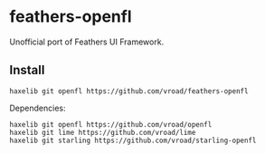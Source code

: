 # feathers-openfl
Unofficial port of Feathers UI Framework.

Install
-------

    haxelib git openfl https://github.com/vroad/feathers-openfl

Dependencies:

    haxelib git openfl https://github.com/vroad/openfl
    haxelib git lime https://github.com/vroad/lime
    haxelib git starling https://github.com/vroad/starling-openfl
